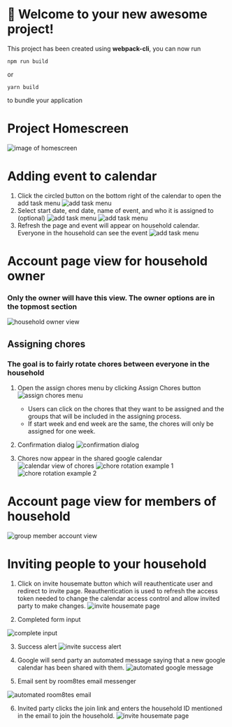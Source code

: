 # 🚀 Welcome to your new awesome project!

This project has been created using **webpack-cli**, you can now run

```
npm run build
```

or

```
yarn build
```

to bundle your application

# Project Homescreen
![image of homescreen](static/readmepics/homescreen.PNG)

# Adding event to calendar
1. Click the circled button on the bottom right of the calendar to open the add task menu
![add task menu](static/readmepics/addtask1.PNG)
2. Select start date, end date, name of event, and who it is assigned to (optional) 
![add task menu](static/readmepics/addtask2.PNG)
![add task menu](static/readmepics/addtask3.PNG)
3. Refresh the page and event will appear on household calendar. Everyone in the household can see the event
![add task menu](static/readmepics/addtask4.PNG)


# Account page view for household owner
### Only the owner will have this view. The owner options are in the topmost section
![household owner view](static/readmepics/houseowneraccountview.PNG)
## Assigning chores
### The goal is to fairly rotate chores between everyone in the household
1. Open the assign chores menu by clicking Assign Chores button 
![assign chores menu](static/readmepics/assignchores1.PNG)
    * Users can click on the chores that they want to be assigned and the groups that will be included in the assigning process.
    * If start week and end week are the same, the chores will only be assigned for one week. 

2. Confirmation dialog
![confirmation dialog](static/readmepics/assignchores2.PNG)
3. Chores now appear in the shared google calendar
![calendar view of chores](static/readmepics/assignchores3.PNG)
![chore rotation example 1](static/readmepics/assignchores4.PNG)
![chore rotation example 2](static/readmepics/assignchores5.PNG)




# Account page view for members of household
![group member account view](static/readmepics/groupmemberaccountview.PNG)


# Inviting people to your household
1. Click on invite housemate button which will reauthenticate user and redirect to invite page. Reauthentication is used to refresh the access token needed to change the calendar access control and allow invited party to make changes.
![invite housemate page](static/readmepics/invitehousemate1.PNG)

2. Completed form input

![complete input](static/readmepics/invitehousemate2.PNG)

3. Success alert
![invite success alert](static/readmepics/invitehousemate3.PNG)

4. Google will send party an automated message saying that a new google calendar has been shared with them.
![automated google message](static/readmepics/invitehousemate4.PNG)

5. Email sent by room8tes email messenger

![automated room8tes email](static/readmepics/invitehousemate5.PNG)

6. Invited party clicks the join link and enters the household ID mentioned in the email to join the household.
![invite housemate page](static/readmepics/invitehousemate6.PNG)

